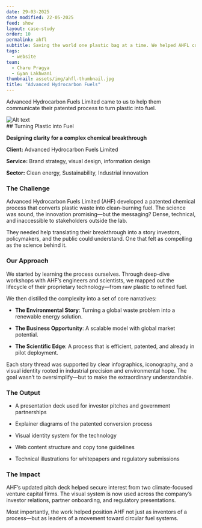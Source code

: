 ```yaml
---
date: 29-03-2025
date modified: 22-05-2025
feed: show
layout: case-study
order: 10
permalink: ahfl
subtitle: Saving the world one plastic bag at a time. We helped AHFL communicate their patented process to turn plastic into fuel.
tags:
  - website
team:
  - Charu Pragya
  - Gyan Lakhwani
thumbnail: assets/img/ahfl-thumbnail.jpg
title: "Advanced Hydrocarbon Fuels"
---
```


Advanced Hydrocarbon Fuels Limited came to us to help them communicate their patented process to turn plastic into fuel.

<div class="img-grid">
<img src="../assets/img/AHFL-Horiz-Mono.png" alt="Alt text">
</div>
## Turning Plastic into Fuel

**Designing clarity for a complex chemical breakthrough**

**Client:** Advanced Hydrocarbon Fuels Limited

**Service:** Brand strategy, visual design, information design

**Sector:** Clean energy, Sustainability, Industrial innovation

### The Challenge

Advanced Hydrocarbon Fuels Limited (AHF) developed a patented chemical process that converts plastic waste into clean-burning fuel. The science was sound, the innovation promising—but the messaging? Dense, technical, and inaccessible to stakeholders outside the lab.

They needed help translating their breakthrough into a story investors, policymakers, and the public could understand. One that felt as compelling as the science behind it.

### Our Approach

We started by learning the process ourselves. Through deep-dive workshops with AHF’s engineers and scientists, we mapped out the lifecycle of their proprietary technology—from raw plastic to refined fuel.

We then distilled the complexity into a set of core narratives:

- **The Environmental Story**: Turning a global waste problem into a renewable energy solution.

- **The Business Opportunity**: A scalable model with global market potential.

- **The Scientific Edge**: A process that is efficient, patented, and already in pilot deployment.

Each story thread was supported by clear infographics, iconography, and a visual identity rooted in industrial precision and environmental hope. The goal wasn’t to oversimplify—but to make the extraordinary understandable.

### The Output

- A presentation deck used for investor pitches and government partnerships

- Explainer diagrams of the patented conversion process

- Visual identity system for the technology

- Web content structure and copy tone guidelines

- Technical illustrations for whitepapers and regulatory submissions

### The Impact

AHF’s updated pitch deck helped secure interest from two climate-focused venture capital firms. The visual system is now used across the company’s investor relations, partner onboarding, and regulatory presentations.

Most importantly, the work helped position AHF not just as inventors of a process—but as leaders of a movement toward circular fuel systems.
